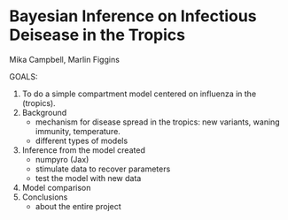 # Bayesian Inference on Infectious Deisease in the Tropics
Mika Campbell, Marlin Figgins

GOALS:
1. To do a simple compartment model centered on influenza in the (tropics).
2. Background 
    - mechanism for disease spread in the tropics: new variants, waning immunity, temperature.
    - different types of models
3. Inference from the model created
    - numpyro (Jax)
    - stimulate data to recover parameters
    - test the model with new data
4. Model comparison
5. Conclusions 
    - about the entire project